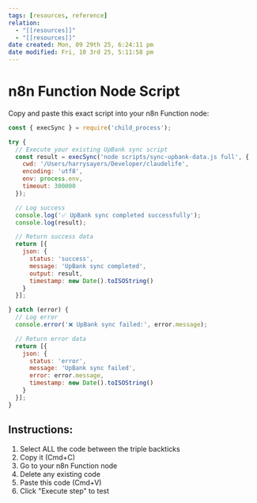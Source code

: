 ```yaml
---
tags: [resources, reference]
relation:
  - "[[resources]]"
  - "[[resources]]"
date created: Mon, 09 29th 25, 6:24:11 pm
date modified: Fri, 10 3rd 25, 5:11:58 pm
---
```

# n8n Function Node Script

Copy and paste this exact script into your n8n Function node:

```javascript
const { execSync } = require('child_process');

try {
  // Execute your existing UpBank sync script
  const result = execSync('node scripts/sync-upbank-data.js full', {
    cwd: '/Users/harrysayers/Developer/claudelife',
    encoding: 'utf8',
    env: process.env,
    timeout: 300000
  });

  // Log success
  console.log('✅ UpBank sync completed successfully');
  console.log(result);

  // Return success data
  return [{
    json: {
      status: 'success',
      message: 'UpBank sync completed',
      output: result,
      timestamp: new Date().toISOString()
    }
  }];

} catch (error) {
  // Log error
  console.error('❌ UpBank sync failed:', error.message);

  // Return error data
  return [{
    json: {
      status: 'error',
      message: 'UpBank sync failed',
      error: error.message,
      timestamp: new Date().toISOString()
    }
  }];
}
```

## Instructions:
1. Select ALL the code between the triple backticks
2. Copy it (Cmd+C)
3. Go to your n8n Function node
4. Delete any existing code
5. Paste this code (Cmd+V)
6. Click "Execute step" to test
